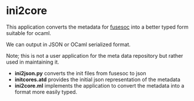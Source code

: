 # ini2core

This application converts the metadata for [fusesoc](https://github.com/openrisc/orpsoc-cores)
into a better typed form suitable for ocaml.

We can output in JSON or OCaml serialized format.

Note; this is not a user application for the meta data repository but rather
used in maintaining it.

* **ini2json.py** converts the init files from fusesoc to json
* **initcores.atd** provides the initial json representation of the metadata
* **ini2core.ml** implements the application to convert the metadata into a 
  format more easily typed.

